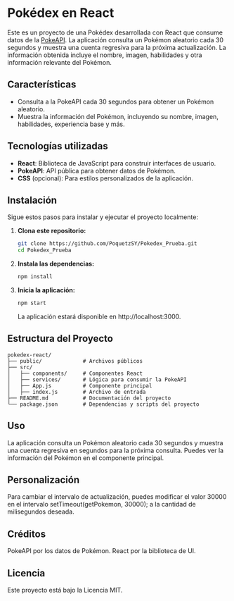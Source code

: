# Pokédex en React

Este es un proyecto de una Pokédex desarrollada con React que consume datos de la [PokeAPI](https://pokeapi.co/). La aplicación consulta un Pokémon aleatorio cada 30 segundos y muestra una cuenta regresiva para la próxima actualización. La información obtenida incluye el nombre, imagen, habilidades y otra información relevante del Pokémon.

## Características

- Consulta a la PokeAPI cada 30 segundos para obtener un Pokémon aleatorio.
- Muestra la información del Pokémon, incluyendo su nombre, imagen, habilidades, experiencia base y más.

## Tecnologías utilizadas

- **React**: Biblioteca de JavaScript para construir interfaces de usuario.
- **PokeAPI**: API pública para obtener datos de Pokémon.
- **CSS** (opcional): Para estilos personalizados de la aplicación.

## Instalación

Sigue estos pasos para instalar y ejecutar el proyecto localmente:

1. **Clona este repositorio:**
   ```bash
   git clone https://github.com/PoquetzSY/Pokedex_Prueba.git
   cd Pokedex_Prueba
   ```

2. **Instala las dependencias:**

    ```bash
    npm install
    ```

3. **Inicia la aplicación:**

    ```bash
    npm start
    ```

    La aplicación estará disponible en http://localhost:3000.

## Estructura del Proyecto

    pokedex-react/
    ├── public/             # Archivos públicos
    ├── src/
    │   ├── components/     # Componentes React
    │   ├── services/       # Lógica para consumir la PokeAPI
    │   ├── App.js          # Componente principal
    │   ├── index.js        # Archivo de entrada
    ├── README.md           # Documentación del proyecto
    └── package.json        # Dependencias y scripts del proyecto

## Uso
La aplicación consulta un Pokémon aleatorio cada 30 segundos y muestra una cuenta regresiva en segundos para la próxima consulta. Puedes ver la información del Pokémon en el componente principal.

## Personalización
Para cambiar el intervalo de actualización, puedes modificar el valor 30000 en el intervalo setTimeout(getPokemon, 30000); a la cantidad de milisegundos deseada.

## Créditos
PokeAPI por los datos de Pokémon.
React por la biblioteca de UI.

## Licencia
Este proyecto está bajo la Licencia MIT.